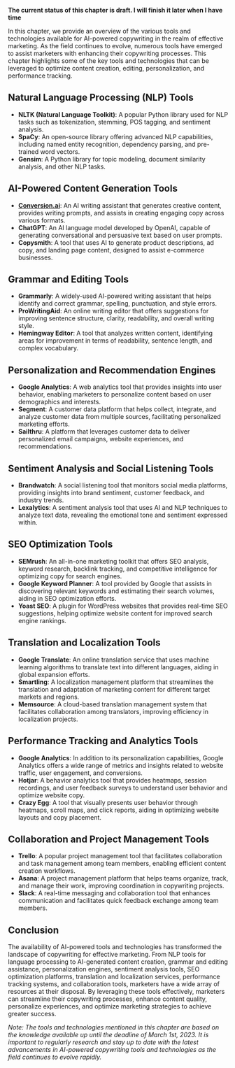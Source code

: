 **The current status of this chapter is draft. I will finish it later when I have time**

In this chapter, we provide an overview of the various tools and technologies available for AI-powered copywriting in the realm of effective marketing. As the field continues to evolve, numerous tools have emerged to assist marketers with enhancing their copywriting processes. This chapter highlights some of the key tools and technologies that can be leveraged to optimize content creation, editing, personalization, and performance tracking.

Natural Language Processing (NLP) Tools
---------------------------------------

* **NLTK (Natural Language Toolkit)**: A popular Python library used for NLP tasks such as tokenization, stemming, POS tagging, and sentiment analysis.
* **SpaCy**: An open-source library offering advanced NLP capabilities, including named entity recognition, dependency parsing, and pre-trained word vectors.
* **Gensim**: A Python library for topic modeling, document similarity analysis, and other NLP tasks.

AI-Powered Content Generation Tools
-----------------------------------

* **[Conversion.ai](http://Conversion.ai)**: An AI writing assistant that generates creative content, provides writing prompts, and assists in creating engaging copy across various formats.
* **ChatGPT**: An AI language model developed by OpenAI, capable of generating conversational and persuasive text based on user prompts.
* **Copysmith**: A tool that uses AI to generate product descriptions, ad copy, and landing page content, designed to assist e-commerce businesses.

Grammar and Editing Tools
-------------------------

* **Grammarly**: A widely-used AI-powered writing assistant that helps identify and correct grammar, spelling, punctuation, and style errors.
* **ProWritingAid**: An online writing editor that offers suggestions for improving sentence structure, clarity, readability, and overall writing style.
* **Hemingway Editor**: A tool that analyzes written content, identifying areas for improvement in terms of readability, sentence length, and complex vocabulary.

Personalization and Recommendation Engines
------------------------------------------

* **Google Analytics**: A web analytics tool that provides insights into user behavior, enabling marketers to personalize content based on user demographics and interests.
* **Segment**: A customer data platform that helps collect, integrate, and analyze customer data from multiple sources, facilitating personalized marketing efforts.
* **Sailthru**: A platform that leverages customer data to deliver personalized email campaigns, website experiences, and recommendations.

Sentiment Analysis and Social Listening Tools
---------------------------------------------

* **Brandwatch**: A social listening tool that monitors social media platforms, providing insights into brand sentiment, customer feedback, and industry trends.
* **Lexalytics**: A sentiment analysis tool that uses AI and NLP techniques to analyze text data, revealing the emotional tone and sentiment expressed within.

SEO Optimization Tools
----------------------

* **SEMrush**: An all-in-one marketing toolkit that offers SEO analysis, keyword research, backlink tracking, and competitive intelligence for optimizing copy for search engines.
* **Google Keyword Planner**: A tool provided by Google that assists in discovering relevant keywords and estimating their search volumes, aiding in SEO optimization efforts.
* **Yoast SEO**: A plugin for WordPress websites that provides real-time SEO suggestions, helping optimize website content for improved search engine rankings.

Translation and Localization Tools
----------------------------------

* **Google Translate**: An online translation service that uses machine learning algorithms to translate text into different languages, aiding in global expansion efforts.
* **Smartling**: A localization management platform that streamlines the translation and adaptation of marketing content for different target markets and regions.
* **Memsource**: A cloud-based translation management system that facilitates collaboration among translators, improving efficiency in localization projects.

Performance Tracking and Analytics Tools
----------------------------------------

* **Google Analytics**: In addition to its personalization capabilities, Google Analytics offers a wide range of metrics and insights related to website traffic, user engagement, and conversions.
* **Hotjar**: A behavior analytics tool that provides heatmaps, session recordings, and user feedback surveys to understand user behavior and optimize website copy.
* **Crazy Egg**: A tool that visually presents user behavior through heatmaps, scroll maps, and click reports, aiding in optimizing website layouts and copy placement.

Collaboration and Project Management Tools
------------------------------------------

* **Trello**: A popular project management tool that facilitates collaboration and task management among team members, enabling efficient content creation workflows.
* **Asana**: A project management platform that helps teams organize, track, and manage their work, improving coordination in copywriting projects.
* **Slack**: A real-time messaging and collaboration tool that enhances communication and facilitates quick feedback exchange among team members.

Conclusion
----------

The availability of AI-powered tools and technologies has transformed the landscape of copywriting for effective marketing. From NLP tools for language processing to AI-generated content creation, grammar and editing assistance, personalization engines, sentiment analysis tools, SEO optimization platforms, translation and localization services, performance tracking systems, and collaboration tools, marketers have a wide array of resources at their disposal. By leveraging these tools effectively, marketers can streamline their copywriting processes, enhance content quality, personalize experiences, and optimize marketing strategies to achieve greater success.

*Note: The tools and technologies mentioned in this chapter are based on the knowledge available up until the deadline of March 1st, 2023. It is important to regularly research and stay up to date with the latest advancements in AI-powered copywriting tools and technologies as the field continues to evolve rapidly.*
